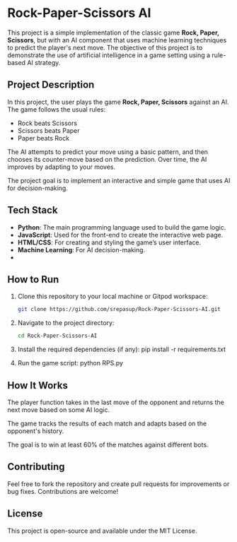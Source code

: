 # Rock-Paper-Scissors AI

This project is a simple implementation of the classic game **Rock, Paper, Scissors**, but with an AI component that uses machine learning techniques to predict the player's next move. The objective of this project is to demonstrate the use of artificial intelligence in a game setting using a rule-based AI strategy.

## Project Description

In this project, the user plays the game **Rock, Paper, Scissors** against an AI. The game follows the usual rules:
- Rock beats Scissors
- Scissors beats Paper
- Paper beats Rock

The AI attempts to predict your move using a basic pattern, and then chooses its counter-move based on the prediction. Over time, the AI improves by adapting to your moves.

The project goal is to implement an interactive and simple game that uses AI for decision-making.

## Tech Stack

- **Python**: The main programming language used to build the game logic.
- **JavaScript**: Used for the front-end to create the interactive web page.
- **HTML/CSS**: For creating and styling the game’s user interface.
- **Machine Learning**: For AI decision-making.
- 
## How to Run

1. Clone this repository to your local machine or Gitpod workspace:

   ```bash
   git clone https://github.com/srepasup/Rock-Paper-Scissors-AI.git

2. Navigate to the project directory:
   ```bash
   cd Rock-Paper-Scissors-AI

3. Install the required dependencies (if any):
   pip install -r requirements.txt

4. Run the game script:
   python RPS.py

## How It Works
The player function takes in the last move of the opponent and returns the next move based on some AI logic.

The game tracks the results of each match and adapts based on the opponent's history.

The goal is to win at least 60% of the matches against different bots.

## Contributing
Feel free to fork the repository and create pull requests for improvements or bug fixes. Contributions are welcome!

## License
This project is open-source and available under the MIT License.







